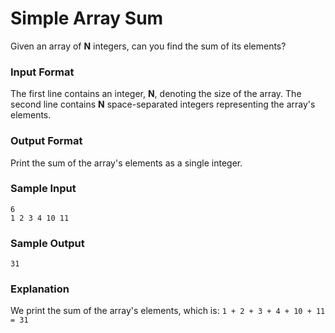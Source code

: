 # Simple Array Sum

Given an array of **N** integers, can you find the sum of its elements?

### Input Format

The first line contains an integer, **N**, denoting the size of the array. 
The second line contains **N** space-separated integers representing the array's elements.

### Output Format

Print the sum of the array's elements as a single integer.

### Sample Input


	6
	1 2 3 4 10 11

### Sample Output

	31

### Explanation

We print the sum of the array's elements, which is: `1 + 2 + 3 + 4 + 10 + 11 = 31`